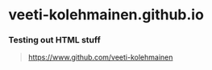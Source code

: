 # veeti-kolehmainen.github.io
### Testing out HTML stuff
> https://www.github.com/veeti-kolehmainen
